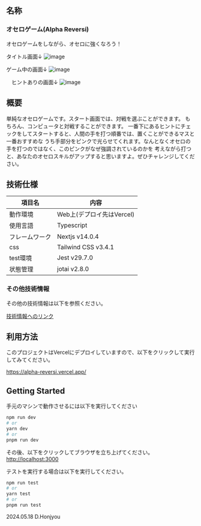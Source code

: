 ## 名称

### オセロゲーム(Alpha Reversi)
 オセロゲームをしながら、オセロに強くなろう！
 
 タイトル画面↓
![image](https://github.com/HonjyouDaisuke/alpha-reversi/assets/78740184/86ca9f72-64f2-4f17-8324-badea3f6efb4)

 ゲーム中の画面↓
 ![image](https://github.com/HonjyouDaisuke/alpha-reversi/assets/78740184/b30c855d-6ddc-4675-a841-ea963ed2bf50)

　ヒントありの画面↓
 ![image](https://github.com/HonjyouDaisuke/alpha-reversi/assets/78740184/cc5cb8f6-fd50-46dc-9c53-7d59163165fd)

## 概要

単純なオセロゲームです。スタート画面では、対戦を選ぶことができます。
もちろん、コンピュータと対戦することができます。
一番下にあるヒントにチェックをしてスタートすると、人間の手を打つ順番では、置くことができるマスと一番おすすめな
うち手部分をピンクで光らせてくれます。なんとなくオセロの手を打つのではなく、このピンクがなぜ強調されているのかを
考えながら打つと、あなたのオセロスキルがアップすると思いますよ。ぜひチャレンジしてください。

## 技術仕様

| 項目名  | 内容 |
| ------------- | ------------- |
| 動作環境  | Web上(デプロイ先はVercel)  |
| 使用言語  | Typescript  |
| フレームワーク  | Nextjs v14.0.4 |
| css  | Tailwind CSS v3.4.1 |
| test環境  | Jest v29.7.0 |
| 状態管理  | jotai v2.8.0 |

### その他技術情報

その他の技術情報は以下を参照ください。

[技術情報へのリンク](/documents/design-doc.md)

## 利用方法

このプロジェクトはVercelにデプロイしていますので、以下をクリックして実行してみてください。

https://alpha-reversi.vercel.app/

## Getting Started

手元のマシンで動作させるには以下を実行してください

```bash
npm run dev
# or
yarn dev
# or
pnpm run dev
```
その後、以下をクリックしてブラウザを立ち上げてください。
[http://localhost:3000](http://localhost:3000)

テストを実行する場合は以下を実行してください。

```bash
npm run test
# or
yarn test
# or
pnpm run test
```

2024.05.18 D.Honjyou
